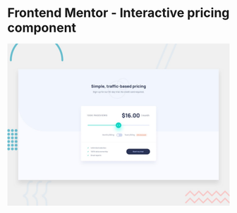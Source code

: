 # Frontend Mentor - Interactive pricing component

![Design preview for the Interactive pricing component coding challenge](./design/desktop-preview.jpg)